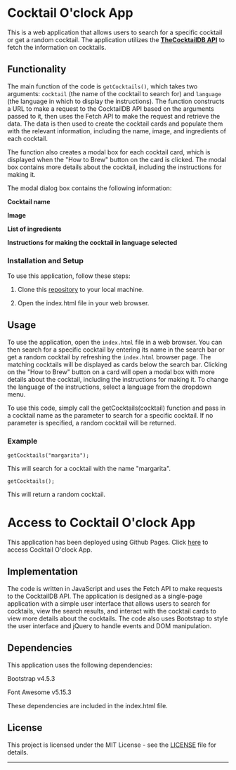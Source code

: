 # Cocktail O'clock App

This is a web application that allows users to search for a specific cocktail or get a random cocktail. The application utilizes the [**TheCocktailDB API**](https://www.thecocktaildb.com/api.php) to fetch the information on cocktails.

## Functionality

The main function of the code is `getCocktails()`, which takes two arguments: `cocktail` (the name of the cocktail to search for) and `language` (the language in which to display the instructions). The function constructs a URL to make a request to the CocktailDB API based on the arguments passed to it, then uses the Fetch API to make the request and retrieve the data. The data is then used to create the cocktail cards and populate them with the relevant information, including the name, image, and ingredients of each cocktail.

The function also creates a modal box for each cocktail card, which is displayed when the "How to Brew" button on the card is clicked. The modal box contains more details about the cocktail, including the instructions for making it.

The modal dialog box contains the following information:

**Cocktail name**

**Image**

**List of ingredients**

**Instructions for making the cocktail in language selected**

### Installation and Setup
To use this application, follow these steps:

1. Clone this [repository](https://github.com/sheringugi/Phase-1-Independent-Project) to your local machine.

2. Open the index.html file in your web browser.


## Usage

To use the application, open the `index.html` file in a web browser. You can then search for a specific cocktail by entering its name in the search bar or get a random cocktail by refreshing the `index.html` browser page. The matching cocktails will be displayed as cards below the search bar. Clicking on the "How to Brew" button on a card will open a modal box with more details about the cocktail, including the instructions for making it. To change the language of the instructions, select a language from the dropdown menu.

To use this code, simply call the getCocktails(cocktail) function and pass in a cocktail name as the parameter to search for a specific cocktail. If no parameter is specified, a random cocktail will be returned.

### Example

````
getCocktails("margarita");
````
This will search for a cocktail with the name "margarita".

````
getCocktails();
````

This will return a random cocktail.

# Access to Cocktail O'clock App

This application has been deployed using Github Pages. Click [here](https://sheringugi.github.io/Phase-1-Independent-Project/) to access Cocktail O'clock App.  


## Implementation

The code is written in JavaScript and uses the Fetch API to make requests to the CocktailDB API. The application is designed as a single-page application with a simple user interface that allows users to search for cocktails, view the search results, and interact with the cocktail cards to view more details about the cocktails. The code also uses Bootstrap to style the user interface and jQuery to handle events and DOM manipulation.


## Dependencies

This application uses the following dependencies:

Bootstrap v4.5.3

Font Awesome v5.15.3

These dependencies are included in the index.html file.

## License

This project is licensed under the MIT License - see the [LICENSE](LICENSE) file for details.

---